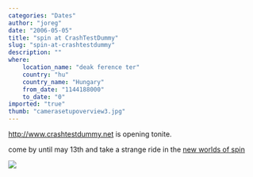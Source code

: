 ```yaml
---
categories: "Dates"
author: "joreg"
date: "2006-05-05"
title: "spin at CrashTestDummy"
slug: "spin-at-crashtestdummy"
description: ""
where: 
    location_name: "deak ference ter"
    country: "hu"
    country_name: "Hungary"
    from_date: "1144188000"
    to_date: "0"
imported: "true"
thumb: "camerasetupoverview3.jpg"
---
```



<!--{SPLIT()}-->
<http://www.crashtestdummy.net> is opening tonite.

come by until may 13th and take a strange ride in the [new worlds of spin](https://vvvv.org/404)
<!--~~~-->

![](camerasetupoverview3.jpg)
<!--{SPLIT}-->